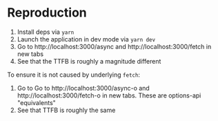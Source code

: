 # Reproduction

1. Install deps via `yarn`
2. Launch the application in dev mode via `yarn dev`
3. Go to http://localhost:3000/async and http://localhost:3000/fetch in new tabs
4. See that the TTFB is roughly a magnitude different

To ensure it is not caused by underlying `fetch`:

1. Go to Go to http://localhost:3000/async-o and http://localhost:3000/fetch-o in new tabs. These are options-api "equivalents"
2. See that TTFB is roughly the same